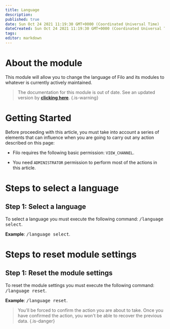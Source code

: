 ```yaml
---
title: Language
description:
published: true
date: Sun Oct 24 2021 11:19:30 GMT+0000 (Coordinated Universal Time)
dateCreated: Sun Oct 24 2021 11:19:30 GMT+0000 (Coordinated Universal Time)
tags:
editor: markdown
---
```


# About the module

This module will allow you to change the language of Filo and its modules to whatever is currently actively maintained.

> The documentation for this module is out of date. See an updated version by **[clicking here](https://wiki-canary.filobot.xyz/modules/language)**.
> {.is-warning}

# Getting Started

Before proceeding with this article, you must take into account a series of elements that can influence when you are going to carry out any action described on this page:

- Filo requires the following basic permission: ``VIEW_CHANNEL``.

- You need ``ADMINISTRATOR`` permission to perform most of the actions in this article.

# Steps to select a language

## **Step 1**: Select a language

To select a language you must execute the following command: <kbd>/language select</kbd>.

**Example**: <kbd>/language select</kbd>.

# Steps to reset module settings

## **Step 1**: Reset the module settings

To reset the module settings you must execute the following command: <kbd>/language reset</kbd>.

**Example**: <kbd>/language reset</kbd>.

> You'll be forced to confirm the action you are about to take. Once you have confirmed the action, you won't be able to recover the previous data.
{.is-danger}
